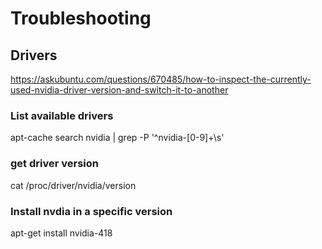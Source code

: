 # Troubleshooting
## Drivers
https://askubuntu.com/questions/670485/how-to-inspect-the-currently-used-nvidia-driver-version-and-switch-it-to-another

### List available drivers 
apt-cache search nvidia | grep -P '^nvidia-[0-9]+\s'

### get driver version
cat /proc/driver/nvidia/version

### Install nvdia in a specific version
apt-get install nvidia-418

